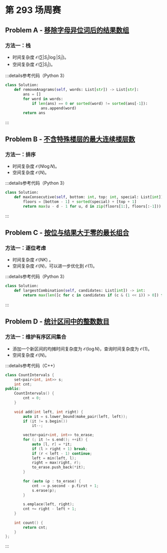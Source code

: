 # 第 293 场周赛

## Problem A - [移除字母异位词后的结果数组](https://leetcode.cn/problems/find-resultant-array-after-removing-anagrams/)

### 方法一：栈

- 时间复杂度 $\mathcal{O}(\sum|S_i|\log|S_i|)$。
- 空间复杂度 $\mathcal{O}(\sum |S_i|)$。

:::details参考代码（Python 3）

```python
class Solution:
    def removeAnagrams(self, words: List[str]) -> List[str]:
        ans = []
        for word in words:
            if len(ans) == 0 or sorted(word) != sorted(ans[-1]):
                ans.append(word)
        return ans
```

:::

## Problem B - [不含特殊楼层的最大连续楼层数](https://leetcode.cn/problems/maximum-consecutive-floors-without-special-floors/)

### 方法一：排序

- 时间复杂度 $\mathcal{O}(N\log N)$。
- 空间复杂度 $\mathcal{O}(N)$。

:::details参考代码（Python 3）

```python
class Solution:
    def maxConsecutive(self, bottom: int, top: int, special: List[int]) -> int:
        floors = [bottom - 1] + sorted(special) + [top + 1]
        return max(u - d - 1 for u, d in zip(floors[1:], floors[:-1]))
```

:::

## Problem C - [按位与结果大于零的最长组合](https://leetcode.cn/problems/largest-combination-with-bitwise-and-greater-than-zero/)

### 方法一：逐位考虑

- 时间复杂度 $\mathcal{O}(NK)$ 。
- 空间复杂度 $\mathcal{O}(N)$，可以进一步优化到 $\mathcal{O}(1)$。

:::details参考代码（Python 3）

```python
class Solution:
    def largestCombination(self, candidates: List[int]) -> int:
        return max(len([c for c in candidates if (c & (1 << i)) > 0]) for i in range(30))
```

:::

## Problem D - [统计区间中的整数数目](https://leetcode.cn/problems/count-integers-in-intervals/)

### 方法一：维护有序区间集合

- 添加一个新区间的均摊时间复杂度为 $\mathcal{O}(\log N)$，查询时间复杂度为 $\mathcal{O}(1)$。
- 空间复杂度 $\mathcal{O}(N)$。

:::details参考代码（C++）

```cpp
class CountIntervals {
    set<pair<int, int>> s;
    int cnt;
public:
    CountIntervals() {
        cnt = 0;
    }
    
    void add(int left, int right) {
        auto it = s.lower_bound(make_pair(left, left));
        if (it != s.begin())
            it--;
        
        vector<pair<int, int>> to_erase;
        for (; it != s.end(); ++it) {
            auto [l, r] = *it;
            if (l > right + 1) break;
            if (r < left - 1) continue;
            left = min(left, l);
            right = max(right, r);
            to_erase.push_back(*it);
        }
        
        for (auto &p : to_erase) {
            cnt -= p.second - p.first + 1;
            s.erase(p);
        }
        
        s.emplace(left, right);
        cnt += right - left + 1;
    }
    
    int count() {
        return cnt;
    }
};
```

:::
